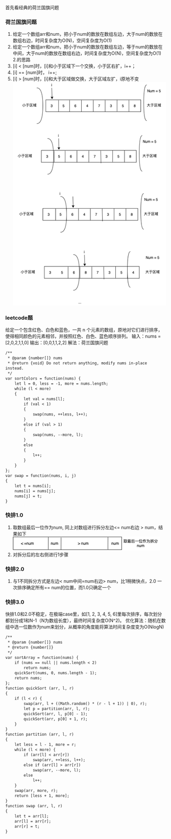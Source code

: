 首先看经典的荷兰国旗问题
### 荷兰国旗问题   
1. 给定一个数组arr和num，把小于num的数放在数组左边，大于num的数放在数组右边，时间复杂度为O(N)，空间复杂度为O(1)
2. 给定一个数组arr和num，把小于num的数放在数组左边，等于num的数放在中间，大于num的数放在数组右边，时间复杂度为O(N)，空间复杂度为O(1)
2.的思路
1. [i] < [num]时，[i]和小于区域下一个交换，小于区右扩，i++；
2. [i] == [num]时， i++;
3. [i] > [num]时，[i]和大于区域做交换，大于区域左扩，i原地不变
![image](https://github.com/zhangcaiqian/algorithm-practice/blob/master/%E9%A1%B9%E7%9B%AE%E8%B5%84%E6%BA%90/三色国旗.png)
### leetcode题
给定一个包含红色、白色和蓝色，一共 n 个元素的数组，原地对它们进行排序，使得相同颜色的元素相邻，并按照红色、白色、蓝色顺序排列。
输入：nums = [2,0,2,1,1,0]
输出：[0,0,1,1,2,2]
解法：荷兰国旗问题
```
/**
 * @param {number[]} nums
 * @return {void} Do not return anything, modify nums in-place instead.
 */
var sortColors = function(nums) {
    let l = 0, less = -1, more = nums.length;
    while (l < more)
    {
        let val = nums[l];
        if (val < 1)
        {
            swap(nums, ++less, l++);
        }
        else if (val > 1)
        {
            swap(nums, --more, l);
        }
        else
        {
            l++;
        }
    }
};
var swap = function(nums, i, j)
{
    let t = nums[i];
    nums[i] = nums[j];
    nums[j] = t;
}
```
### 快排1.0
1. 取数组最后一位作为num, 同上对数组进行拆分左边<= num右边 > num，结果如下
![image](https://github.com/zhangcaiqian/algorithm-practice/blob/master/%E9%A1%B9%E7%9B%AE%E8%B5%84%E6%BA%90/快排1.png)
2. 对拆分后的左右侧进行1步骤
### 快排2.0
1. 与1不同拆分方式是左边< num中间=num右边> num，比1稍微快点，2.0 一次排序确定所有== num的位置，而1.0只确定一个
### 快排3.0
快排1.0和2.0不稳定，在极端case里，如[1, 2, 3, 4, 5, 6]里每次排序，每次划分都划分成1和N-1（N为数组长度），最终时间复杂度O(N^2)。
优化算法：随机在数组中选一位数作为num来划分，从概率的角度能将算法时间复杂度变为O(NlogN)
```
/**
 * @param {number[]} nums
 * @return {number[]}
 */
var sortArray = function(nums) {
    if (nums == null || nums.length < 2)
        return nums;
    quickSort(nums, 0, nums.length - 1);
    return nums;
};
function quickSort (arr, l, r)
{
    if (l < r) {
        swap(arr, l + ((Math.random() * (r - l + 1)) | 0), r);
        let p = partition(arr, l, r);
        quickSort(arr, l, p[0] - 1);
        quickSort(arr, p[0] + 1, r);
    }
}
function partition (arr, l, r)
{
    let less = l - 1, more = r;
    while (l < more) {
        if (arr[l] < arr[r])
            swap(arr, ++less, l++);
        else if (arr[l] > arr[r])
            swap(arr, --more, l);
        else
            l++;
    }
    swap(arr, more, r);
    return [less + 1, more];
}
function swap (arr, l, r)
{
    let t = arr[l];
    arr[l] = arr[r];
    arr[r] = t;
}
```